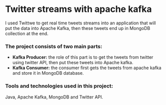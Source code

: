# Twitter streams with apache kafka
I used Twittwe to get real time tweets streams into an application that will put the data into Apache Kafka, then these tweets end up in MongoDB collection at the end.

### The project consists of two main parts:
- **Kafka Producer:** the role of this part is to get the tweets from twitter using twitter API, then put these tweets into Apache kafka.
- **Kafka Consumer:** the consumer first gets the tweets from apache kafka and store it in MongoDB database.


### Tools and technologies used in this project:
Java, Apache Kafka, MongoDB and Twitter API.
